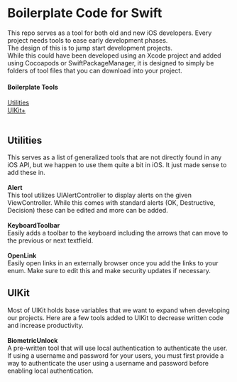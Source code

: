 # Boilerplate Code for Swift
This repo serves as a tool for both old and new iOS developers. Every project needs tools to ease early development phases.
<br>The design of this is to jump start development projects.<br>
While this could have been developed using an Xcode project and added using Cocoapods or SwiftPackageManager, it is designed to simply be folders of tool files that you can download into your project.

#### Boilerplate Tools<br>
[Utilities](#utilities)<br>
[UIKit+](#uikit)<br><br>

## Utilities
This serves as a list of generalized tools that are not directly found in any iOS API, but we happen to use them quite a bit in iOS. It just made sense to add these in.
<br><br>**Alert**<br>
This tool utilizes UIAlertController to display alerts on the given ViewController. While this comes with standard alerts (OK, Destructive, Decision) these can be edited and more can be added.
<br><br>**KeyboardToolbar**<br>
Easily adds a toolbar to the keyboard including the arrows that can move to the previous or next textfield.
<br><br>**OpenLink**<br>
Easily open links in an externally browser once you add the links to your enum. Make sure to edit this and make security updates if necessary.

## UIKit
Most of UIKit holds base variables that we want to expand when developing our projects. Here are a few tools added to UIKit to decrease written code and increase productivity.
<br><br>**BiometricUnlock**<br>
A pre-written tool that will use local authentication to authenticate the user. If using a username and password for your users, you must first provide a way to authenticate the user using a username and password before enabling local authentication.

